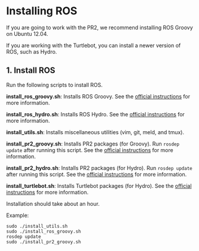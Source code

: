 # Installing ROS

If you are going to work with the PR2, we recommend installing ROS Groovy on Ubuntu 12.04.

If you are working with the Turtlebot, you can install a newer version of ROS, such as Hydro.

## 1. Install ROS
Run the following scripts to install ROS.

**install_ros_groovy.sh**: Installs ROS Groovy. See the [official instructions](http://wiki.ros.org/groovy/Installation/Ubuntu) for more information.

**install_ros_hydro.sh**: Installs ROS Hydro. See the [official instructions](http://wiki.ros.org/groovy/Installation/Ubuntu) for more information.

**install_utils.sh**: Installs miscellaneous utilities (vim, git, meld, and tmux).

**install_pr2_groovy.sh**: Installs PR2 packages (for Groovy). Run `rosdep update` after running this script. See the [official instructions](http://wiki.ros.org/Robots/PR2/groovy) for more information.

**install_pr2_hydro.sh**: Installs PR2 packages (for Hydro). Run `rosdep update` after running this script. See the [official instructions](http://wiki.ros.org/Robots/PR2/hydro) for more information.

**install_turtlebot.sh**: Installs Turtlebot packages (for Hydro). See the [official instructions](http://wiki.ros.org/turtlebot/Tutorials/hydro/Installation) for more information.

Installation should take about an hour.

Example:
```
sudo ./install_utils.sh
sudo ./install_ros_groovy.sh
rosdep update
sudo ./install_pr2_groovy.sh
```
